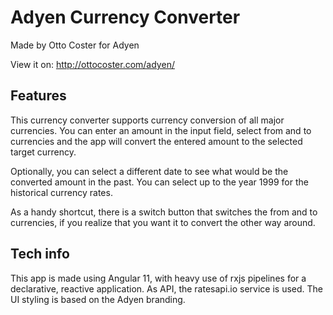 # Adyen Currency Converter
Made by Otto Coster for Adyen

View it on: http://ottocoster.com/adyen/

## Features
This currency converter supports currency conversion of all major currencies. You can enter an amount in the input field, select from and to currencies and the app will convert the entered amount to the selected target currency.

Optionally, you can select a different date to see what would be the converted amount in the past. You can select up to the year 1999 for the historical currency rates.

As a handy shortcut, there is a switch button that switches the from and to currencies, if you realize that you want it to convert the other way around.
## Tech info
This app is made using Angular 11, with heavy use of rxjs pipelines for a declarative, reactive application. As API, the ratesapi.io service is used. The UI styling is based on the Adyen branding.